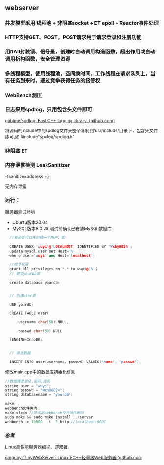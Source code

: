 ## webserver

### 并发模型采用 线程池 + 非阻塞socket + ET epoll + Reactor事件处理 

### HTTP支持GET、POST，POST请求用于请求登录和注册功能

### 用RAII封装锁、信号量，创建时自动调用构造函数，超出作用域自动调用析构函数，安全管理资源

### 多线程模型，使用线程池，空间换时间，工作线程在请求队列上，当有任务到来时，通过竞争获得任务的接管权

### WebBench测压

### 日志采用spdlog，只用包含头文件即可

[gabime/spdlog: Fast C++ logging library. (github.com)](https://github.com/gabime/spdlog)

将源码的include中的spdlog文件夹整个复制到/usr/include/目录下，包含头文件即可,如 #include"spdlog/spdlog.h"

### 非阻塞 ET

### 内存泄露检测 LeakSanitizer

 -fsanitize=address -g

无内存泄露

### 运行：

服务器测试环境

* Ubuntu版本20.04
* MySQL版本8.0.28
  测试前确认已安装MySQL数据库

```C++
  //有必要可以先创建一个用户，如

  CREATE USER 'wuyi'@'LOCALHOST' IDENTIFIED BY 'Wch@0824';
  update mysql.user set Host='%' 
  where User='wuyi' and Host='localhost';

  //给予权限
  grant all privileges on *.* to wuyi@'%'；
  // 建立yourdb库

  create database yourdb;


  // 创建user表

  USE yourdb;

  CREATE TABLE user(

      username char(50) NULL,

      passwd char(50) NULL

  )ENGINE=InnoDB;


  // 添加数据

  INSERT INTO user(username, passwd) VALUES('name', 'passwd');

```

修改main.cpp中的数据库初始化信息

```C++
//数据库登录名,密码,库名
string user = "wuyi";
string passwd = "Wch@0824";
string databasename = "yourdb";

make
webbench文件夹内：
make clean //原来的webbench存在就先删除
sudo make && sudo make install ../server
webbench -c 10000  -t  5 http://localhost:9001

```

### 参考

Linux高性能服务器编程，游双著.

[qinguoyi/TinyWebServer: Linux下C++轻量级Web服务器 (github.com](https://github.com/qinguoyi/TinyWebServer)

